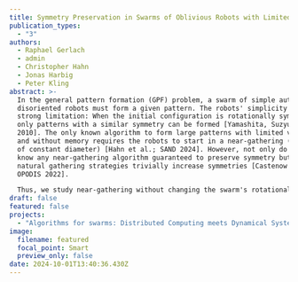 ```yaml
---
title: Symmetry Preservation in Swarms of Oblivious Robots with Limited Visibility
publication_types:
  - "3"
authors:
  - Raphael Gerlach
  - admin
  - Christopher Hahn
  - Jonas Harbig
  - Peter Kling
abstract: >-
  In the general pattern formation (GPF) problem, a swarm of simple autonomous,
  disoriented robots must form a given pattern. The robots' simplicity imply a
  strong limitation: When the initial configuration is rotationally symmetric,
  only patterns with a similar symmetry can be formed [Yamashita, Suzyuki; TCS
  2010]. The only known algorithm to form large patterns with limited visibility
  and without memory requires the robots to start in a near-gathering (a swarm
  of constant diameter) [Hahn et al.; SAND 2024]. However, not only do we not
  know any near-gathering algorithm guaranteed to preserve symmetry but most
  natural gathering strategies trivially increase symmetries [Castenow et al.;
  OPODIS 2022].

  Thus, we study near-gathering without changing the swarm's rotational symmetry for disoriented, oblivious robots with limited visibility (the OBLOT-model, see [Flocchini et al.; 2019]). We introduce a technique based on the theory of dynamical systems to analyze how a given algorithm affects symmetry and provide sufficient conditions for symmetry preservation. Until now, it was unknown whether the considered OBLOT-model allows for any non-trivial algorithm that always preserves symmetry. Our first result shows that a variant of Go-to-the-Average always preserves symmetry but may sometimes lead to multiple, unconnected near-gathering clusters. Our second result is a symmetry-preserving near-gathering algorithm that works on swarms with a convex boundary (the outer boundary of the unit disc graph) and without holes (circles of diameter 1 inside the boundary without any robots). 
draft: false
featured: false
projects:
  - "Algorithms for swarms: Distributed Computing meets Dynamical Systems"
image:
  filename: featured
  focal_point: Smart
  preview_only: false
date: 2024-10-01T13:40:36.430Z
---
```


